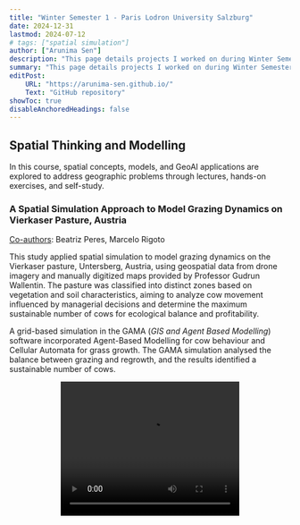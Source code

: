 ```yaml
---
title: "Winter Semester 1 - Paris Lodron University Salzburg" 
date: 2024-12-31
lastmod: 2024-07-12
# tags: ["spatial simulation"]
author: ["Arunima Sen"]
description: "This page details projects I worked on during Winter Semester 1 at PLUS. "
summary: "This page details projects I worked on during Winter Semester 1 at PLUS."
editPost:
    URL: "https://arunima-sen.github.io/"
    Text: "GitHub repository"
showToc: true
disableAnchoredHeadings: false
---
```


## Spatial Thinking and Modelling

In this course, spatial concepts, models, and GeoAI applications are explored to address geographic problems through lectures, hands-on exercises, and self-study. 


### A Spatial Simulation Approach to Model Grazing Dynamics on Vierkaser Pasture, Austria

<u>Co-authors</u>: Beatriz Peres, Marcelo Rigoto

This study applied spatial simulation to model grazing dynamics on the Vierkaser pasture, Untersberg, Austria, using geospatial data from drone imagery and manually digitized maps provided by Professor Gudrun Wallentin. The pasture was classified into distinct zones based on vegetation and soil characteristics, aiming to analyze cow movement influenced by managerial decisions and determine the maximum sustainable number of cows for ecological balance and profitability. 

 
A grid-based simulation in the GAMA (*GIS and Agent Based Modelling*) software incorporated Agent-Based Modelling for cow behaviour and Cellular Automata for grass growth. The GAMA simulation analysed the balance between grazing and regrowth, and the results identified a sustainable number of cows.  

<!-- <video width="320" height="240" controls>
  <source src="/spatial_thinking.mov" type="video/mp4">
  Your browser does not support the video tag.
</video> -->
<div style="display: flex; justify-content: center;">
    <video width="320" height="240" controls>
        <source src="/spatial_thinking.mov" type="video/mp4">
        Your browser does not support the video tag.
    </video>
</div>








